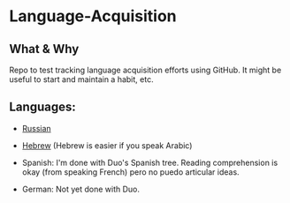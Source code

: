 # Language-Acquisition

## What & Why
Repo to test tracking language acquisition efforts using GitHub. It might be useful to start and maintain a habit, etc.

## Languages:

* [Russian](https://github.com/jhadjar/Language-Acquisition/tree/master/Russian)

* [Hebrew](https://github.com/jhadjar/Language-Acquisition/tree/master/Hebrew) (Hebrew is easier if you speak Arabic)

* Spanish: I'm done with Duo's Spanish tree.  Reading comprehension is okay (from speaking French) pero no puedo articular ideas.

* German: Not yet done with Duo.
